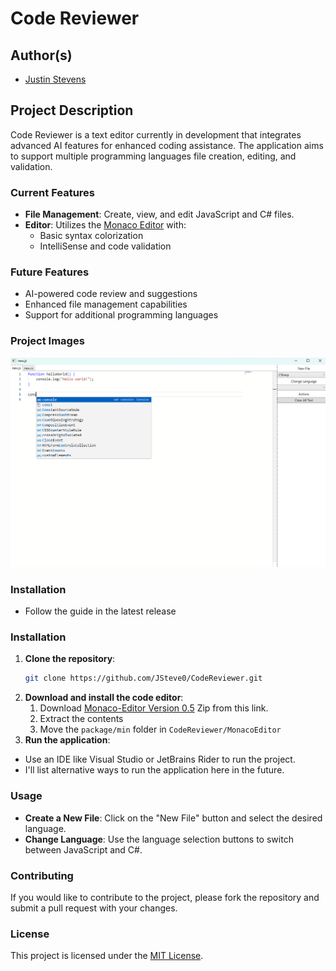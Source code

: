 ﻿# Code Reviewer

## Author(s)

- [Justin Stevens](https://github.com/JSteve0/)

## Project Description

Code Reviewer is a text editor currently in development that integrates advanced AI features for enhanced coding assistance. The application aims to support multiple programming languages file creation, editing, and validation.

### Current Features

- **File Management**: Create, view, and edit JavaScript and C# files.
- **Editor**: Utilizes the [Monaco Editor](https://microsoft.github.io/monaco-editor/) with:
  - Basic syntax colorization
  - IntelliSense and code validation

### Future Features

- AI-powered code review and suggestions
- Enhanced file management capabilities
- Support for additional programming languages

### Project Images

![App Image](./ReadmeImages/AppImage.png)

### Installation
- Follow the guide in the latest release

### Installation

1. **Clone the repository**:
    ```bash
    git clone https://github.com/JSteve0/CodeReviewer.git
    ```
2. **Download and install the code editor**:
    1. Download [Monaco-Editor Version 0.5](https://registry.npmjs.org/monaco-editor/-/monaco-editor-0.50.0.tgz) Zip from this link.
   2. Extract the contents 
   3. Move the `package/min` folder in `CodeReviewer/MonacoEditor`
3. **Run the application**:
  - Use an IDE like Visual Studio or JetBrains Rider to run the project.
  - I'll list alternative ways to run the application here in the future.

### Usage

- **Create a New File**: Click on the "New File" button and select the desired language.
- **Change Language**: Use the language selection buttons to switch between JavaScript and C#.

### Contributing

If you would like to contribute to the project, please fork the repository and submit a pull request with your changes.

### License

This project is licensed under the [MIT License](LICENSE).

